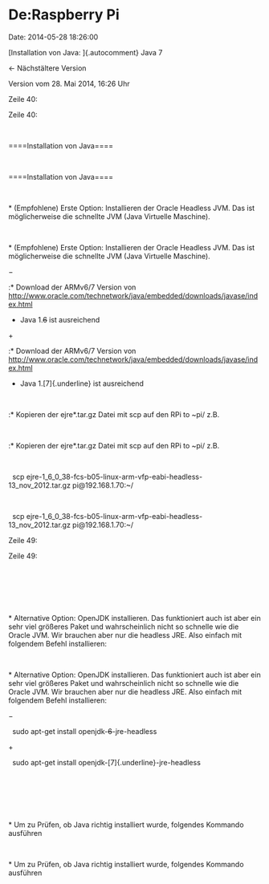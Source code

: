 De:Raspberry Pi
===============

Date: 2014-05-28 18:26:00

[Installation von Java: ]{.autocomment} Java 7

← Nächstältere Version

Version vom 28. Mai 2014, 16:26 Uhr

Zeile 40:

Zeile 40:

 

<div>

====Installation von Java====

</div>

 

<div>

====Installation von Java====

</div>

 

<div>

\* (Empfohlene) Erste Option: Installieren der Oracle Headless JVM. Das
ist möglicherweise die schnellte JVM (Java Virtuelle Maschine).

</div>

 

<div>

\* (Empfohlene) Erste Option: Installieren der Oracle Headless JVM. Das
ist möglicherweise die schnellte JVM (Java Virtuelle Maschine).

</div>

−

<div>

:\* Download der ARMv6/7 Version von
http://www.oracle.com/technetwork/java/embedded/downloads/javase/index.html
- Java 1.~~6~~ ist ausreichend

</div>

\+

<div>

:\* Download der ARMv6/7 Version von
http://www.oracle.com/technetwork/java/embedded/downloads/javase/index.html
- Java 1.[7]{.underline} ist ausreichend

</div>

 

<div>

:\* Kopieren der ejre\*.tar.gz Datei mit scp auf den RPi to \~pi/ z.B.

</div>

 

<div>

:\* Kopieren der ejre\*.tar.gz Datei mit scp auf den RPi to \~pi/ z.B.

</div>

 

<div>

  scp
ejre-1\_6\_0\_38-fcs-b05-linux-arm-vfp-eabi-headless-13\_nov\_2012.tar.gz
pi\@192.168.1.70:\~/

</div>

 

<div>

  scp
ejre-1\_6\_0\_38-fcs-b05-linux-arm-vfp-eabi-headless-13\_nov\_2012.tar.gz
pi\@192.168.1.70:\~/

</div>

Zeile 49:

Zeile 49:

 

 

 

<div>

\* Alternative Option: OpenJDK installieren. Das funktioniert auch ist
aber ein sehr viel größeres Paket und wahrscheinlich nicht so schnelle
wie die Oracle JVM. Wir brauchen aber nur die headless JRE. Also einfach
mit folgendem Befehl installieren:

</div>

 

<div>

\* Alternative Option: OpenJDK installieren. Das funktioniert auch ist
aber ein sehr viel größeres Paket und wahrscheinlich nicht so schnelle
wie die Oracle JVM. Wir brauchen aber nur die headless JRE. Also einfach
mit folgendem Befehl installieren:

</div>

−

<div>

  sudo apt-get install openjdk-~~6~~-jre-headless

</div>

\+

<div>

  sudo apt-get install openjdk-[7]{.underline}-jre-headless

</div>

 

 

 

<div>

\* Um zu Prüfen, ob Java richtig installiert wurde, folgendes Kommando
ausführen

</div>

 

<div>

\* Um zu Prüfen, ob Java richtig installiert wurde, folgendes Kommando
ausführen

</div>

